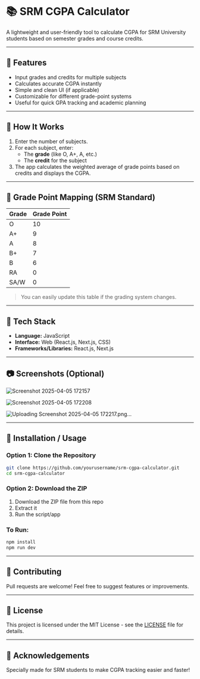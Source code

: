 # 📚 SRM CGPA Calculator

A lightweight and user-friendly tool to calculate CGPA for SRM University students based on semester grades and course credits.

---

## 🚀 Features

- Input grades and credits for multiple subjects
- Calculates accurate CGPA instantly
- Simple and clean UI (if applicable)
- Customizable for different grade-point systems
- Useful for quick GPA tracking and academic planning

---

## 📌 How It Works

1. Enter the number of subjects.
2. For each subject, enter:
   - The **grade** (like O, A+, A, etc.)
   - The **credit** for the subject
3. The app calculates the weighted average of grade points based on credits and displays the CGPA.

---

## 🧽 Grade Point Mapping (SRM Standard)

| Grade | Grade Point |
|-------|-------------|
| O     | 10          |
| A+    | 9           |
| A     | 8           |
| B+    | 7           |
| B     | 6           |
| RA    | 0           |
| SA/W  | 0           |

> You can easily update this table if the grading system changes.

---

## 🔧 Tech Stack

- **Language:** JavaScript
- **Interface:** Web (React.js, Next.js, CSS)
- **Frameworks/Libraries:** React.js, Next.js

---

## 📷 Screenshots (Optional)

![Screenshot 2025-04-05 172157](https://github.com/user-attachments/assets/c2564204-2fd5-4b44-9338-0527c2fe549f)

![Screenshot 2025-04-05 172208](https://github.com/user-attachments/assets/7926097f-329b-4c66-acac-bf6beb5fb2b5)

![Uploading Screenshot 2025-04-05 172217.png…]()

---

## 👅 Installation / Usage

### Option 1: Clone the Repository

```bash
git clone https://github.com/yourusername/srm-cgpa-calculator.git
cd srm-cgpa-calculator
```

### Option 2: Download the ZIP

1. Download the ZIP file from this repo
2. Extract it
3. Run the script/app

### To Run:

```bash
npm install
npm run dev
```

---

## 🤝 Contributing

Pull requests are welcome! Feel free to suggest features or improvements.

---

## 📄 License

This project is licensed under the MIT License - see the [LICENSE](LICENSE) file for details.

---

## 🙌 Acknowledgements

Specially made for SRM students to make CGPA tracking easier and faster!

